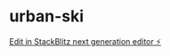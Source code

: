 # urban-ski

[Edit in StackBlitz next generation editor ⚡️](https://stackblitz.com/~/github.com/cumdaddyuwu/urban-ski)